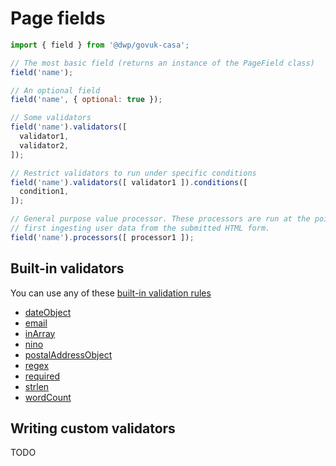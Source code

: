 # Page fields

```javascript
import { field } from '@dwp/govuk-casa';

// The most basic field (returns an instance of the PageField class)
field('name');

// An optional field
field('name', { optional: true });

// Some validators
field('name').validators([
  validator1,
  validator2,
]);

// Restrict validators to run under specific conditions
field('name').validators([ validator1 ]).conditions([
  condition1,
]);

// General purpose value processor. These processors are run at the point of
// first ingesting user data from the submitted HTML form.
field('name').processors([ processor1 ]);
```


## Built-in validators

You can use any of these [built-in validation rules](src/lib/validators/)

* [dateObject](src/lib/validators/dateObject.README.md)
* [email](src/lib/validators/email.README.md)
* [inArray](src/lib/validators/inArray.README.md)
* [nino](src/lib/validators/nino.README.md)
* [postalAddressObject](src/lib/validators/postalAddressObject.README.md)
* [regex](src/lib/validators/regex.README.md)
* [required](src/lib/validators/required.README.md)
* [strlen](src/lib/validators/strlen.README.md)
* [wordCount](src/lib/validators/wordCount.README.md)


## Writing custom validators

TODO
